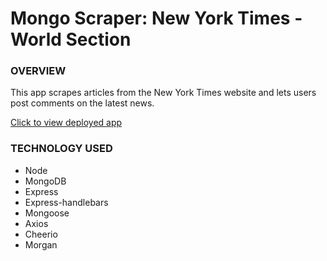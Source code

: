 # Mongo Scraper: New York Times - World Section

### OVERVIEW

This app scrapes articles from the New York Times website and lets users post comments on the latest news.

[Click to view deployed app](https://guarded-tundra-18857.herokuapp.com/)

### TECHNOLOGY USED
* Node
* MongoDB
* Express
* Express-handlebars
* Mongoose
* Axios
* Cheerio
* Morgan



